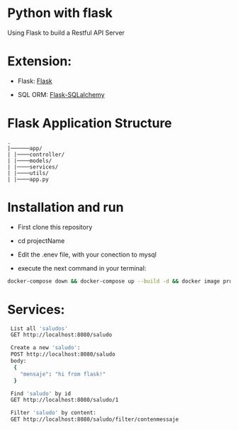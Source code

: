# Python with flask

Using Flask to build a Restful API Server

# Extension:
- Flask: [Flask](https://flask.palletsprojects.com/en/3.0.x/)

- SQL ORM: [Flask-SQLalchemy](http://flask-sqlalchemy.pocoo.org/2.1/)

# Flask Application Structure 
```
.
|──────app/
| |────controller/
| |────models/
| |────services/
| |────utils/
| |────app.py
```

# Installation and run

- First clone this repository

- cd projectName

- Edit the .enev file, with your conection to mysql

- execute the next command in your terminal:

```bash
docker-compose down && docker-compose up --build -d && docker image prune -af
```

# Services:

```bash
 List all 'saludos'
 GET http://localhost:8080/saludo

 Create a new 'saludo':
 POST http://localhost:8080/saludo
 body:
  {
    "mensaje": "hi from flask!"
  }

 Find 'saludo' by id
 GET http://localhost:8080/saludo/1

 Filter 'saludo' by content:
 GET http://localhost:8080/saludo/filter/contenmessaje

```